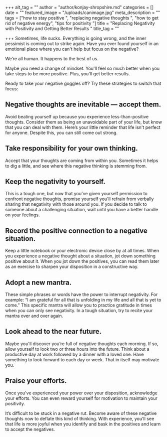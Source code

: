 +++
alt_tag = ""
author = "author/konjay-shropshire.md"
categories = []
date = ""
featured_image = "/uploads/canimage.jpg"
meta_description = ""
tags = ["how to stay positive ", "replacing negative thoughts ", "how to get rid of negative energy", "tips for positivity "]
title = "Replacing Negativity with Positivity and Getting Better Results "
title_tag = ""

+++
Sometimes, life sucks. Everything is going wrong, and the inner pessimist is coming out to strike again. Have you ever found yourself in an emotional place where you can't help but focus on the negative?

We’re all human. It happens to the best of us.

Maybe you need a change of mindset. You'll feel so much better when you take steps to be more positive. Plus, you'll get better results.

Ready to take your negative goggles off? Try these strategies to switch that focus:

## **Negative thoughts are inevitable — accept them.** 

Avoid beating yourself up because you experience less-than-positive thoughts. Consider them as being an unavoidable part of your life, but know that you can deal with them. Here’s your little reminder that life isn't perfect for anyone. Despite this, you can still come out strong.

## **Take responsibility for your own thinking.** 

Accept that your thoughts are coming from within you. Sometimes it helps to dig a little, and see where this negative thinking is stemming from.

## **Keep the negativity to yourself.** 

This is a tough one, but now that you've given yourself permission to confront negative thoughts, promise yourself you'll refrain from verbally sharing that negativity with those around you. If you decide to talk to someone about a challenging situation, wait until you have a better handle on your feelings.

## **Record the positive connection to a negative situation.** 

Keep a little notebook or your electronic device close by at all times. When you experience a negative thought about a situation, jot down something positive about it. When you jot down the positives, you can read them later as an exercise to sharpen your disposition in a constructive way.

## **Adopt a new mantra.** 

These simple phrases or words have the power to interrupt negativity. For example: “I am grateful for all that is unfolding in my life and all that is yet to come.” This specific mantra will allow you to practice gratitude in times when you can only see negativity. In a tough situation, try to recite your mantra over and over again.

## **Look ahead to the near future.** 

Maybe you'll discover you’re full of negative thoughts each morning. If so, allow yourself to look two or three hours into the future. Think about a productive day at work followed by a dinner with a loved one. Have something to look forward to each day or week. That in itself may motivate you.

## **Praise your efforts.** 

Once you've experienced your power over your disposition, acknowledge your efforts. You can even reward yourself for motivation to maintain your positivity.

It’s difficult to be stuck in a negative rut. Become aware of these negative thoughts now to deflate this kind of thinking. With experience, you'll see that life is more joyful when you identify and bask in the positives and learn to accept the negatives.